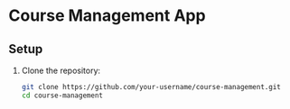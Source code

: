 # Course Management App

## Setup

1. Clone the repository:
   ```bash
   git clone https://github.com/your-username/course-management.git
   cd course-management

